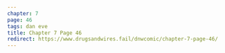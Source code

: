 ```yaml
---
chapter: 7
page: 46
tags: dan eve
title: Chapter 7 Page 46
redirect: https://www.drugsandwires.fail/dnwcomic/chapter-7-page-46/
---
```

